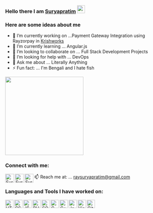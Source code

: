 ### Hello there I am [Suryapratim][linkedin] <img src="https://media.giphy.com/media/hvRJCLFzcasrR4ia7z/giphy.gif" width="25px"><br/>

### Here are some ideas about me

- 🔭 I’m currently working on ...Payment Gateway Integration using Rayzorpay in [Krishworks][comp_website]
- 🌱 I’m currently learning ... Angular.js
- 👯 I’m looking to collaborate on ... Full Stack Development Projects
- 🤔 I’m looking for help with ... DevOps
- 💬 Ask me about ... Literally Anything
- ⚡ Fun fact: ... I'm Bengali and I hate fish<br/>
<img height="250px" src="https://thumbs.gfycat.com/EvilNextDevilfish-small.gif" width="250px">
<br/>

### Connect with me:

[<img align="left" alt="Suryapratim | LinkedIn" width="28px" src="https://img.icons8.com/nolan/2x/linkedin.png" />][linkedin]
[<img align="left" alt="Suryapratim | Facebook" width="28px" src="https://img.icons8.com/nolan/2x/facebook-f.png" />][facebook]
[<img align="left" alt="Suryapratim | Quora" width="28px" src="https://img.icons8.com/doodle/2x/quora.png" />][quora]
📫 Reach me at: ... raysuryapratim@gmail.com
<br/>

### Languages and Tools I have worked on:

<img align="left" alt="HTML" height="26px" src="https://img.icons8.com/color/48/000000/html-5.png" />
<img align="left" alt="CSS" height="26px" src="https://img.icons8.com/color/48/000000/css3.png" />
<img align="left" alt="JS" height="26px" src="https://img.icons8.com/color/48/000000/javascript.png" />
<img align="left" alt="PHP" height="26px" src="https://img.icons8.com/color/48/000000/php.png" />
<img align="left" alt="SQL" height="26px" src="https://img.icons8.com/color/48/000000/sql.png" />
<img align="left" alt="C" height="26px" src="https://img.icons8.com/color/48/000000/c-programming.png" />
<img align="left" alt="C++" height="26px" src="https://img.icons8.com/color/48/000000/c-plus-plus-logo.png" />
<img align="left" alt="Java" height="26px" src="https://img.icons8.com/color/48/000000/java-coffee-cup-logo.png" />
<img align="left" alt="Visual Studio Code" height="26px" src="https://img.icons8.com/color/48/000000/visual-studio-code-2019.png" />
<img align="left" alt="Github" height="26px" src="https://img.icons8.com/color/48/000000/github.png" />



[comp_website]: https://krishworks.com
[linkedin]: https://www.linkedin.com/in/suryapratimray
[facebook]: https://www.facebook.com/suryapratim.ray.5
[quora]: https://www.quora.com/profile/Suryapratim-Ray
